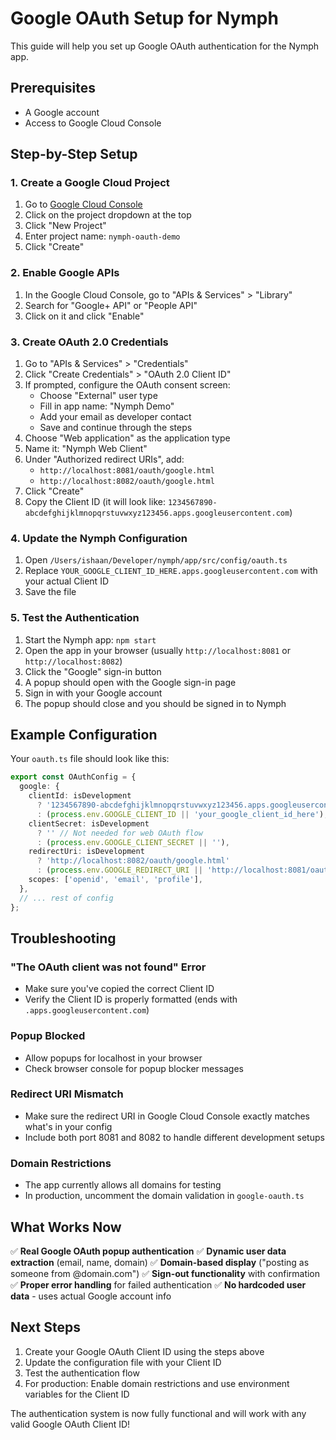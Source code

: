 # Google OAuth Setup for Nymph

This guide will help you set up Google OAuth authentication for the Nymph app.

## Prerequisites

- A Google account
- Access to Google Cloud Console

## Step-by-Step Setup

### 1. Create a Google Cloud Project

1. Go to [Google Cloud Console](https://console.cloud.google.com/)
2. Click on the project dropdown at the top
3. Click "New Project"
4. Enter project name: `nymph-oauth-demo`
5. Click "Create"

### 2. Enable Google APIs

1. In the Google Cloud Console, go to "APIs & Services" > "Library"
2. Search for "Google+ API" or "People API"
3. Click on it and click "Enable"

### 3. Create OAuth 2.0 Credentials

1. Go to "APIs & Services" > "Credentials"
2. Click "Create Credentials" > "OAuth 2.0 Client ID"
3. If prompted, configure the OAuth consent screen:
   - Choose "External" user type
   - Fill in app name: "Nymph Demo"
   - Add your email as developer contact
   - Save and continue through the steps
4. Choose "Web application" as the application type
5. Name it: "Nymph Web Client"
6. Under "Authorized redirect URIs", add:
   - `http://localhost:8081/oauth/google.html`
   - `http://localhost:8082/oauth/google.html`
7. Click "Create"
8. Copy the Client ID (it will look like: `1234567890-abcdefghijklmnopqrstuvwxyz123456.apps.googleusercontent.com`)

### 4. Update the Nymph Configuration

1. Open `/Users/ishaan/Developer/nymph/app/src/config/oauth.ts`
2. Replace `YOUR_GOOGLE_CLIENT_ID_HERE.apps.googleusercontent.com` with your actual Client ID
3. Save the file

### 5. Test the Authentication

1. Start the Nymph app: `npm start`
2. Open the app in your browser (usually `http://localhost:8081` or `http://localhost:8082`)
3. Click the "Google" sign-in button
4. A popup should open with the Google sign-in page
5. Sign in with your Google account
6. The popup should close and you should be signed in to Nymph

## Example Configuration

Your `oauth.ts` file should look like this:

```typescript
export const OAuthConfig = {
  google: {
    clientId: isDevelopment 
      ? '1234567890-abcdefghijklmnopqrstuvwxyz123456.apps.googleusercontent.com' // Your actual Client ID
      : (process.env.GOOGLE_CLIENT_ID || 'your_google_client_id_here'),
    clientSecret: isDevelopment 
      ? '' // Not needed for web OAuth flow 
      : (process.env.GOOGLE_CLIENT_SECRET || ''),
    redirectUri: isDevelopment 
      ? 'http://localhost:8082/oauth/google.html' 
      : (process.env.GOOGLE_REDIRECT_URI || 'http://localhost:8081/oauth/google'),
    scopes: ['openid', 'email', 'profile'],
  },
  // ... rest of config
};
```

## Troubleshooting

### "The OAuth client was not found" Error
- Make sure you've copied the correct Client ID
- Verify the Client ID is properly formatted (ends with `.apps.googleusercontent.com`)

### Popup Blocked
- Allow popups for localhost in your browser
- Check browser console for popup blocker messages

### Redirect URI Mismatch
- Make sure the redirect URI in Google Cloud Console exactly matches what's in your config
- Include both port 8081 and 8082 to handle different development setups

### Domain Restrictions
- The app currently allows all domains for testing
- In production, uncomment the domain validation in `google-oauth.ts`

## What Works Now

✅ **Real Google OAuth popup authentication**
✅ **Dynamic user data extraction** (email, name, domain)
✅ **Domain-based display** ("posting as someone from @domain.com")
✅ **Sign-out functionality** with confirmation
✅ **Proper error handling** for failed authentication
✅ **No hardcoded user data** - uses actual Google account info

## Next Steps

1. Create your Google OAuth Client ID using the steps above
2. Update the configuration file with your Client ID
3. Test the authentication flow
4. For production: Enable domain restrictions and use environment variables for the Client ID

The authentication system is now fully functional and will work with any valid Google OAuth Client ID!
